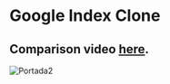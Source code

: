 # Google Index Clone

## Comparison video [here](https://www.youtube.com/watch?v=q22wZ9Rz8es).

![Portada2](https://github.com/14G001/Google-Index-Clone/assets/90991274/134f6316-8bad-45f5-905d-4a7231ceeb88)
